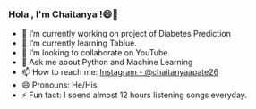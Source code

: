 ### Hola , I'm Chaitanya !😄👋

- 🔭 I’m currently working on project of Diabetes Prediction
- 🌱 I’m currently learning Tablue.
- 👯 I’m looking to collaborate on YouTube.
- 💬 Ask me about Python and Machine Learning
- 📫 How to reach me: [Instagram - @chaitanyaapate26](https://www.instagram.com/chaitanyaapate26/)
- 😄 Pronouns: He/His
- ⚡ Fun fact: I spend almost 12 hours listening songs everyday.
